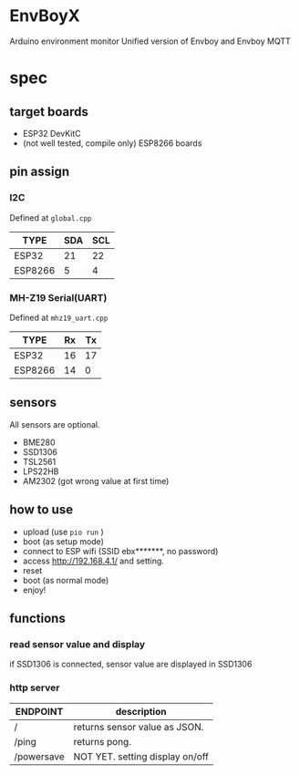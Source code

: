 # EnvBoyX

Arduino environment monitor Unified version of Envboy and Envboy MQTT

# spec

## target boards

* ESP32 DevKitC
* (not well tested, compile only) ESP8266 boards

## pin assign

### I2C

Defined at `global.cpp`

| TYPE  | SDA | SCL  |
| ----- | ----| ---- |
|ESP32  |  21 | 22   |
|ESP8266|   5 |  4   |

### MH-Z19 Serial(UART)

Defined at `mhz19_uart.cpp`

| TYPE  | Rx  | Tx  |
| ----- | ----| ---- |
|ESP32  |  16 | 17   |
|ESP8266|  14 |  0   |

## sensors

All sensors are optional.

* BME280
* SSD1306
* TSL2561
* LPS22HB
* AM2302 (got wrong value at first time)

## how to use

* upload (use `pio run` )
* boot (as setup mode)
* connect to ESP wifi (SSID ebx*******, no password)
* access http://192.168.4.1/ and setting.
* reset
* boot (as normal mode)
* enjoy!

## functions

### read sensor value and display

if SSD1306 is connected, sensor value are displayed in SSD1306

### http server

| ENDPOINT      | description                |
| ------------- | -------------------------- |
| /             | returns sensor value as JSON.|
| /ping         | returns pong. |
| /powersave    | NOT YET. setting display on/off |

